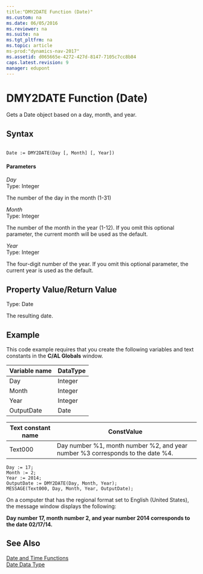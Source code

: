 ```yaml
---
title:"DMY2DATE Function (Date)"
ms.custom: na
ms.date: 06/05/2016
ms.reviewer: na
ms.suite: na
ms.tgt_pltfrm: na
ms.topic: article
ms-prod:"dynamics-nav-2017"
ms.assetid: d065665e-4272-427d-8147-7105c7cc8b84
caps.latest.revision: 9
manager: edupont
---
```

# DMY2DATE Function (Date)
Gets a Date object based on a day, month, and year.  
  
## Syntax  
  
```  
  
Date := DMY2DATE(Day [, Month] [, Year])  
```  
  
#### Parameters  
 *Day*  
 Type: Integer  
  
 The number of the day in the month \(1\-31\)  
  
 *Month*  
 Type: Integer  
  
 The number of the month in the year \(1\-12\). If you omit this optional parameter, the current month will be used as the default.  
  
 *Year*  
 Type: Integer  
  
 The four\-digit number of the year. If you omit this optional parameter, the current year is used as the default.  
  
## Property Value\/Return Value  
 Type: Date  
  
 The resulting date.  
  
## Example  
 This code example requires that you create the following variables and text constants in the **C\/AL Globals** window.  
  
|Variable name|DataType|  
|-------------------|--------------|  
|Day|Integer|  
|Month|Integer|  
|Year|Integer|  
|OutputDate|Date|  
  
|Text constant name|ConstValue|  
|------------------------|----------------|  
|Text000|Day number %1, month number %2, and year number %3 corresponds to the date %4.|  
  
```  
Day := 17;  
Month := 2;  
Year := 2014;  
OutputDate := DMY2DATE(Day, Month, Year);  
MESSAGE(Text000, Day, Month, Year, OutputDate);  
```  
  
 On a computer that has the regional format set to English \(United States\), the message window displays the following:  
  
 **Day number 17, month number 2, and year number 2014 corresponds to the date 02\/17\/14.**  
  
## See Also  
 [Date and Time Functions](Date-and-Time-Functions.md)   
 [Date Data Type](Date-Data-Type.md)